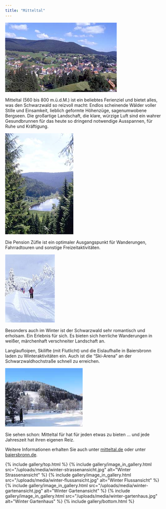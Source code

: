 ```yaml
---
title: "Mitteltal"
---
```


![Mitteltal Bergansicht](/uploads/media/mitteltal-bergansicht.jpg)

Mitteltal (560 bis 800 m.ü.d.M.) ist ein beliebtes Ferienziel und bietet alles, was den Schwarzwald so reizvoll macht: Endlos scheinende Wälder voller Stille und Einsamkeit, lieblich geformte Höhenzüge, sagenumwobene Bergseen. Die großartige Landschaft, die klare, würzige Luft sind ein wahrer Gesundbrunnen für das heute so dringend notwendige Ausspannen, für Ruhe und Kräftigung.

![Mitteltal See](/uploads/media/mitteltal-see.jpg)

Die Pension Züfle ist ein optimaler Ausgangspunkt für Wanderungen, Fahrradtouren und sonstige Freizeitaktivitäten.

![Mitteltal Winter](/uploads/media/mitteltal-winter.jpg)

Besonders auch im Winter ist der Schwarzwald sehr romantisch und erholsam. Ein Erlebnis für sich.
Es bieten sich herrliche Wanderungen in weißer, märchenhaft verschneiter Landschaft an.

Langlaufloipen, Skilifte (mit Flutlicht) und die Eislaufhalle in Baiersbronn laden zu Winteraktivitäten ein.
Auch ist die “Ski-Arena” an der Schwarzwaldhochstraße schnell zu erreichen.

![Mitteltal Schramberg](/uploads/media/mitteltal-schramberg.jpg)

Sie sehen schon: Mitteltal für hat für jeden etwas zu bieten ... und jede Jahreszeit hat ihren eigenen Reiz.

Weitere Informationen erhalten Sie auch unter [mitteltal.de](https://www.baiersbronn.de/de-de/mitteltal)
oder unter [baiersbronn.de](https://www.baiersbronn.de).

{% include gallery/top.html %}
{% include gallery/image_in_gallery.html                                     src="/uploads/media/winter-strassenansicht.jpg"
    alt="Winter Strassenansicht"
%}
{% include gallery/image_in_gallery.html                                     src="/uploads/media/winter-flussansicht.jpg"
    alt="Winter Flussansicht"
%}
{% include gallery/image_in_gallery.html                                     src="/uploads/media/winter-gartenansicht.jpg"
    alt="Winter Gartenansicht"
%}
{% include gallery/image_in_gallery.html                                     src="/uploads/media/winter-gartenhaus.jpg"
    alt="Winter Gartenhaus"
%}
{% include gallery/bottom.html %}
